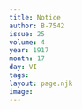```yaml
---
title: Notice
author: B-7542
issue: 25
volume: 4
year: 1917
month: 17
day: VI
tags:
layout: page.njk
image:
---
```





